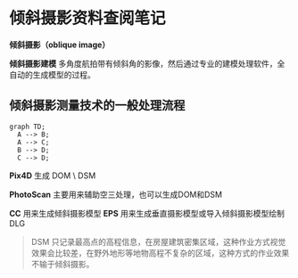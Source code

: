 # 倾斜摄影资料查阅笔记

**倾斜摄影（oblique image）**

**倾斜摄影建模** 多角度航拍带有倾斜角的影像，然后通过专业的建模处理软件，全自动的生成模型的过程。

## 倾斜摄影测量技术的一般处理流程

```mermaid
graph TD;
  A --> B;
  A --> C;
  B --> D;
  C --> D;
```



**Pix4D** 生成 DOM \ DSM 

**PhotoScan** 主要用来辅助空三处理，也可以生成DOM和DSM

**CC** 用来生成倾斜摄影模型
**EPS** 用来生成垂直摄影模型或导入倾斜摄影模型绘制DLG

> DSM 只记录最高点的高程信息，在房屋建筑密集区域，这种作业方式视觉效果会比较差，在野外地形等地物高程不复杂的区域，这种方式的作业效果不输于倾斜摄影。

